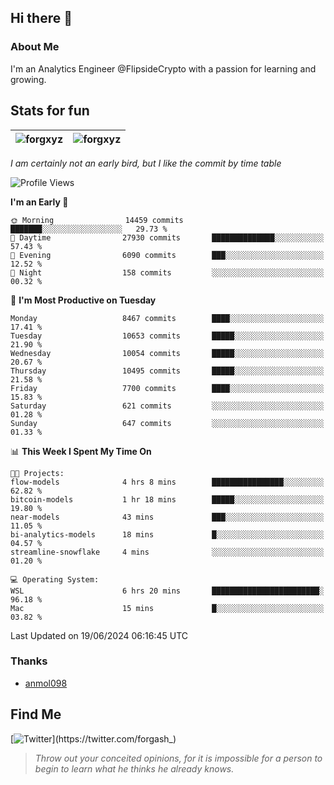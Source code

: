 ## Hi there 👋

### About Me

I'm an Analytics Engineer @FlipsideCrypto with a passion for learning and growing.
  
## Stats for fun

| <img align="center" src="https://github-readme-streak-stats.herokuapp.com/?user=forgxyz&theme=tokyonight" alt="forgxyz" /> | <img align="center" src="https://github-readme-stats.vercel.app/api?username=forgxyz&theme=tokyonight&show_icons=true" alt="forgxyz" /> |
| ------------- |------------- |

*I am certainly not an early bird, but I like the commit by time table*  

<!--START_SECTION:waka-->
![Profile Views](http://img.shields.io/badge/Profile%20Views-0-blue)

**I'm an Early 🐤** 

```text
🌞 Morning                14459 commits       ███████░░░░░░░░░░░░░░░░░░   29.73 % 
🌆 Daytime                27930 commits       ██████████████░░░░░░░░░░░   57.43 % 
🌃 Evening                6090 commits        ███░░░░░░░░░░░░░░░░░░░░░░   12.52 % 
🌙 Night                  158 commits         ░░░░░░░░░░░░░░░░░░░░░░░░░   00.32 % 
```
📅 **I'm Most Productive on Tuesday** 

```text
Monday                   8467 commits        ████░░░░░░░░░░░░░░░░░░░░░   17.41 % 
Tuesday                  10653 commits       █████░░░░░░░░░░░░░░░░░░░░   21.90 % 
Wednesday                10054 commits       █████░░░░░░░░░░░░░░░░░░░░   20.67 % 
Thursday                 10495 commits       █████░░░░░░░░░░░░░░░░░░░░   21.58 % 
Friday                   7700 commits        ████░░░░░░░░░░░░░░░░░░░░░   15.83 % 
Saturday                 621 commits         ░░░░░░░░░░░░░░░░░░░░░░░░░   01.28 % 
Sunday                   647 commits         ░░░░░░░░░░░░░░░░░░░░░░░░░   01.33 % 
```


📊 **This Week I Spent My Time On** 

```text
🐱‍💻 Projects: 
flow-models              4 hrs 8 mins        ████████████████░░░░░░░░░   62.82 % 
bitcoin-models           1 hr 18 mins        █████░░░░░░░░░░░░░░░░░░░░   19.80 % 
near-models              43 mins             ███░░░░░░░░░░░░░░░░░░░░░░   11.05 % 
bi-analytics-models      18 mins             █░░░░░░░░░░░░░░░░░░░░░░░░   04.57 % 
streamline-snowflake     4 mins              ░░░░░░░░░░░░░░░░░░░░░░░░░   01.20 % 

💻 Operating System: 
WSL                      6 hrs 20 mins       ████████████████████████░   96.18 % 
Mac                      15 mins             █░░░░░░░░░░░░░░░░░░░░░░░░   03.82 % 
```


 Last Updated on 19/06/2024 06:16:45 UTC
<!--END_SECTION:waka-->

### Thanks
 - [anmol098](https://github.com/anmol098/waka-readme-stats/)
  
## Find Me
[![Twitter](https://img.shields.io/twitter/url/https/twitter.com/forgash_.svg?style=social&label=Follow%20%40forgash_)](https://twitter.com/forgash_)


> *Throw out your conceited opinions, for it is impossible for a person to begin to learn what he thinks he already knows.* 
